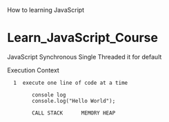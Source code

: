 How to learning JavaScript 
# Learn_JavaScript_Course


JavaScript 
        Synchronous
        Single Threaded
        it for default

Execution Context

      1  execute one line of code at a time

            console log
            console.log("Hello World");

            CALL STACK      MEMORY HEAP

            